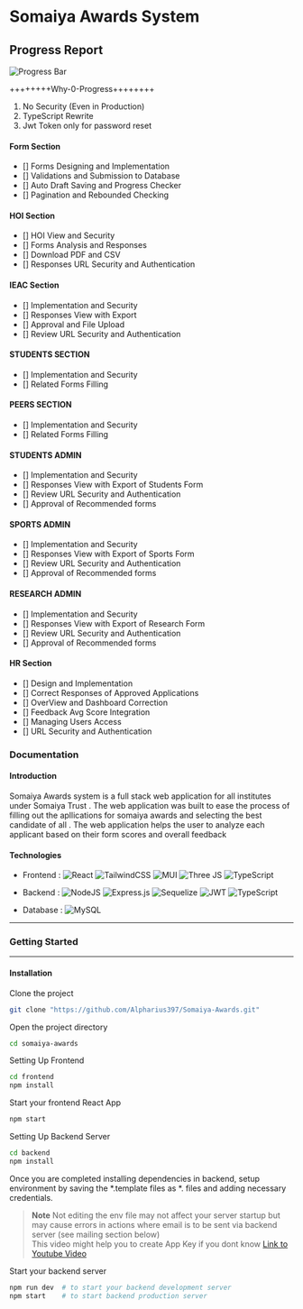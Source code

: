 # Somaiya Awards System 

## Progress Report

![Progress Bar](https://progress-bar.xyz/0/)

++++++++Why-0-Progress++++++++
  1) No Security (Even in Production)
  2) TypeScript Rewrite
  3) Jwt Token only for password reset


#### Form Section
- [] Forms Designing and Implementation
- [] Validations and Submission to Database
- [] Auto Draft Saving and Progress Checker
- [] Pagination and Rebounded Checking

#### HOI Section
- [] HOI View and Security
- [] Forms Analysis and Responses
- [] Download PDF and CSV
- [] Responses URL Security and Authentication

#### IEAC Section
- [] Implementation and Security
- [] Responses View with Export
- [] Approval and File Upload
- [] Review URL Security and Authentication

#### STUDENTS SECTION
- [] Implementation and Security
- [] Related Forms Filling 

#### PEERS SECTION
- [] Implementation and Security
- [] Related Forms Filling 

#### STUDENTS ADMIN
- [] Implementation and Security
- [] Responses View with Export of Students Form
- [] Review URL Security and Authentication
- [] Approval of Recommended forms 

#### SPORTS ADMIN
- [] Implementation and Security
- [] Responses View with Export of Sports Form
- [] Review URL Security and Authentication
- [] Approval of Recommended forms 

#### RESEARCH ADMIN
- [] Implementation and Security
- [] Responses View with Export of Research Form
- [] Review URL Security and Authentication
- [] Approval of Recommended forms 

#### HR Section
- [] Design and Implementation
- [] Correct Responses of Approved Applications
- [] OverView and Dashboard Correction
- [] Feedback Avg Score Integration
- [] Managing Users Access 
- [] URL Security and Authentication

### Documentation


#### Introduction

Somaiya Awards system is a full stack web application for all institutes under Somaiya Trust . The web application was built to ease the process of filling out the apllications for somaiya awards and selecting the best candidate of all . The web application helps the user to analyze each applicant based on their form scores and overall feedback

#### Technologies 

- Frontend : ![React](https://img.shields.io/badge/react-%2320232a.svg?style=plastic&logo=react&logoColor=%2361DAFB) ![TailwindCSS](https://img.shields.io/badge/tailwindcss-%2338B2AC.svg?style=plastic&logo=tailwind-css&logoColor=white) ![MUI](https://img.shields.io/badge/MUI-%230081CB.svg?style=plastic&logo=mui&logoColor=white) ![Three JS](https://img.shields.io/badge/Three.js-000?logo=threedotjs&logoColor=fff&style=plastic) ![TypeScript](https://shields.io/badge/TypeScript-3178C6?logo=TypeScript&logoColor=FFF&style=flat-square)

- Backend : ![NodeJS](https://img.shields.io/badge/node.js-6DA55F?style=plastic&logo=node.js&logoColor=white) 	![Express.js](https://img.shields.io/badge/express.js-%23404d59.svg?style=plastic&logo=express&logoColor=%2361DAFB) ![Sequelize](https://img.shields.io/badge/Sequelize-52B0E7?style=plastic&logo=Sequelize&logoColor=white) ![JWT](https://img.shields.io/badge/JWT-black?style=plastic&logo=JSON%20web%20tokens) ![TypeScript](https://shields.io/badge/TypeScript-3178C6?logo=TypeScript&logoColor=FFF&style=flat-square)

- Database : ![MySQL](https://img.shields.io/badge/mysql-%2300f.svg?style=plastic&logo=mysql&logoColor=white)

___

### Getting Started 
___
#### Installation

Clone the project

```bash
git clone "https://github.com/Alpharius397/Somaiya-Awards.git"
```

Open the project directory
```bash
cd somaiya-awards
```

Setting Up Frontend

```bash
cd frontend
npm install 
```

Start your frontend React App
```bash
npm start
```

Setting Up Backend Server

```bash
cd backend
npm install
```

Once you are completed installing dependencies in backend, setup environment by saving the *.template files as *. files and adding necessary credentials.

> **Note**
> Not editing the env file may not affect your server startup but may cause errors in actions where email is to be sent via backend server (see mailing section below)<br>This video might help you to create App Key if you dont know [Link to Youtube Video](https://www.youtube.com/watch?v=hXiPshHn9Pw)


Start your backend server
```bash
npm run dev  # to start your backend development server
npm start    # to start backend production server
```



